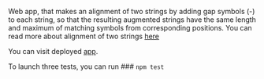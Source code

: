 Web app, that makes an alignment of two strings by adding gap symbols (-) to each string, so that the resulting augmented strings have the same length and maximum of matching symbols from corresponding positions. You can read more about alignment of two strings [here](http://rosalind.info/glossary/alignment/)

You can visit deployed [app](http://SofyaPovarova.github.io/react-sequence-alignment). 

To launch three tests, you can run ### `npm test` 
 
